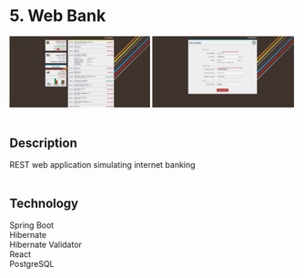 # 5. Web Bank

<div>
  <img src="web_bank1.jpg" width="49%">
  <img src="web_bank2.jpg" width="49.5%">
</div> <br>

## Description
REST web application simulating internet banking <br> <br>

## Technology
Spring Boot <br>
Hibernate <br>
Hibernate Validator <br>
React <br>
PostgreSQL <br>
